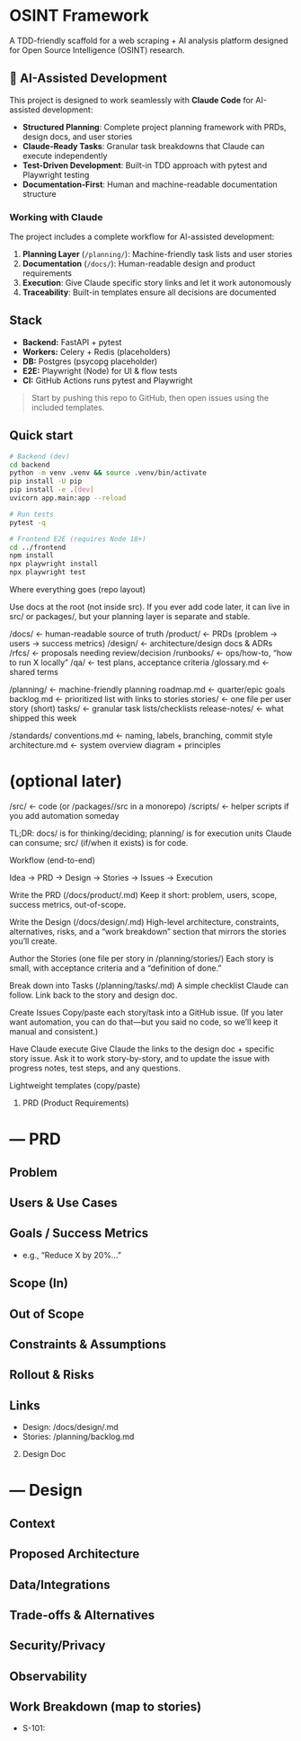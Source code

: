 # OSINT Framework

A TDD-friendly scaffold for a web scraping + AI analysis platform designed for Open Source Intelligence (OSINT) research.

## 🤖 AI-Assisted Development

This project is designed to work seamlessly with **Claude Code** for AI-assisted development:

- **Structured Planning**: Complete project planning framework with PRDs, design docs, and user stories
- **Claude-Ready Tasks**: Granular task breakdowns that Claude can execute independently
- **Test-Driven Development**: Built-in TDD approach with pytest and Playwright testing
- **Documentation-First**: Human and machine-readable documentation structure

### Working with Claude

The project includes a complete workflow for AI-assisted development:

1. **Planning Layer** (`/planning/`): Machine-friendly task lists and user stories
2. **Documentation** (`/docs/`): Human-readable design and product requirements
3. **Execution**: Give Claude specific story links and let it work autonomously
4. **Traceability**: Built-in templates ensure all decisions are documented

## Stack
- **Backend:** FastAPI + pytest
- **Workers:** Celery + Redis (placeholders)
- **DB:** Postgres (psycopg placeholder)
- **E2E:** Playwright (Node) for UI & flow tests
- **CI:** GitHub Actions runs pytest and Playwright

> Start by pushing this repo to GitHub, then open issues using the included templates.


## Quick start

```bash
# Backend (dev)
cd backend
python -m venv .venv && source .venv/bin/activate
pip install -U pip
pip install -e .[dev]
uvicorn app.main:app --reload

# Run tests
pytest -q

# Frontend E2E (requires Node 18+)
cd ../frontend
npm install
npx playwright install
npx playwright test
```

Where everything goes (repo layout)

Use docs at the root (not inside src). If you ever add code later, it can live in src/ or packages/, but your planning layer is separate and stable.

/docs/                 ← human-readable source of truth
  /product/            ← PRDs (problem → users → success metrics)
  /design/             ← architecture/design docs & ADRs
  /rfcs/               ← proposals needing review/decision
  /runbooks/           ← ops/how-to, “how to run X locally”
  /qa/                 ← test plans, acceptance criteria
  /glossary.md         ← shared terms

/planning/             ← machine-friendly planning
  roadmap.md           ← quarter/epic goals
  backlog.md           ← prioritized list with links to stories
  stories/             ← one file per user story (short)
  tasks/               ← granular task lists/checklists
  release-notes/       ← what shipped this week

/standards/
  conventions.md       ← naming, labels, branching, commit style
  architecture.md      ← system overview diagram + principles

# (optional later)
/src/                  ← code (or /packages/<service>/src in a monorepo)
/scripts/              ← helper scripts if you add automation someday


TL;DR: docs/ is for thinking/deciding; planning/ is for execution units Claude can consume; src/ (if/when it exists) is for code.

Workflow (end-to-end)

Idea → PRD → Design → Stories → Issues → Execution

Write the PRD (/docs/product/<project>.md)
Keep it short: problem, users, scope, success metrics, out-of-scope.

Write the Design (/docs/design/<project>.md)
High-level architecture, constraints, alternatives, risks, and a “work breakdown” section that mirrors the stories you’ll create.

Author the Stories (one file per story in /planning/stories/)
Each story is small, with acceptance criteria and a “definition of done.”

Break down into Tasks (/planning/tasks/<story-id>.md)
A simple checklist Claude can follow. Link back to the story and design doc.

Create Issues
Copy/paste each story/task into a GitHub issue. (If you later want automation, you can do that—but you said no code, so we’ll keep it manual and consistent.)

Have Claude execute
Give Claude the links to the design doc + specific story issue. Ask it to work story-by-story, and to update the issue with progress notes, test steps, and any questions.

Lightweight templates (copy/paste)
1) PRD (Product Requirements)

# <Project Name> — PRD
## Problem
## Users & Use Cases
## Goals / Success Metrics
- e.g., “Reduce X by 20%…”
## Scope (In)
## Out of Scope
## Constraints & Assumptions
## Rollout & Risks
## Links
- Design: /docs/design/<project>.md
- Stories: /planning/backlog.md

2) Design Doc
# <Project Name> — Design
## Context
## Proposed Architecture
## Data/Integrations
## Trade-offs & Alternatives
## Security/Privacy
## Observability
## Work Breakdown (map to stories)
- S-101: <title>
- S-102: <title>
## Open Questions
3) User Story
# S-101 — <Concise title>
**As a** <user/persona>  
**I want** <capability>  
**So that** <value>

## Acceptance Criteria
- [ ] When <condition>, <observable result>
- [ ] …

## Definition of Done
- [ ] Code, tests, docs updated
- [ ] Telemetry/alerts configured
- [ ] Demo GIF or screenshot attached

## Dependencies
- Design section: <anchor link>
- Related story: S-102

## Links
- PRD: /docs/product/<project>.md
- Design: /docs/design/<project>.md

4) Task Checklist (for a story)
# T-101 — Tasks for S-101
- [ ] Confirm requirements against PRD (link)
- [ ] Draft interface/schema (attach snippet)
- [ ] Implement feature flag / config toggle
- [ ] Add unit/integ tests covering ACs
- [ ] Update /runbooks/<topic>.md
- [ ] Self-QA using test plan /docs/qa/<project>.md
- [ ] Open PR; request review from @owner

- **S-101**: <title> — Priority: High — Estimate: 3d
  Links: [Story](/planning/stories/S-101.md) · [Design](/docs/design/<project>.md)

How to make Claude effective

Always provide links: PRD + Design + specific Story. Avoid giving it the entire repo at once.

Bounded scope: “Work only on S-101. If you need info, ask; don’t invent dependencies.”

Use the ACs as tests: Ask Claude to show how each acceptance criterion was satisfied (even if it’s reasoning or commands, not code).

Require artifacts: “Reply with: (1) plan, (2) assumptions, (3) risks, (4) open questions, (5) step-by-step execution checklist.”

Traceability: In the issue, have Claude paste a short “Decision log” section when it makes choices so humans can review later.

Labels & hygiene (keeps GitHub tidy)

Use a small, consistent set:

type:story, type:task, type:bug

status:ready, status:in-progress, status:blocker, status:review, status:done

area:frontend, area:backend, area:infra, etc.

Milestones = releases or sprints.

Where “src” fits (if/when you add code)

Greenfield app: src/ at the repo root.

Monorepo: packages/<service>/src per service/package.

Either way, docs and planning stay put at the top-level so product/design don’t move if code is reorganized.

## 🚀 Getting Started with Claude Code

### Quick Claude Commands

Paste these commands to get Claude working on specific tasks:

**For new features:**
```
Read /docs/product/<project>.md and /docs/design/<project>.md. Then open /planning/stories/S-101.md. Confirm the acceptance criteria, list assumptions/questions, and produce a numbered execution plan for S-101 only. Do not start any other story. When you're done, update the S-101 issue with a status note and any blockers.
```

**For project setup:**
```
Set up the development environment by following the backend and frontend setup instructions. Run all tests to ensure everything works. Report any setup issues or missing dependencies.
```

**For testing:**
```
Run the complete test suite (backend pytest + frontend Playwright). Fix any failing tests and ensure all acceptance criteria are met. Document any test coverage gaps.
```

### Project Structure for AI Development

This framework is optimized for Claude Code workflows:

- 📋 **Issue Templates**: Standardized GitHub issue templates for consistent task definition
- 🎯 **Bounded Scope**: Each story/task is self-contained with clear acceptance criteria
- 🔗 **Linked Artifacts**: PRDs, designs, and stories are cross-referenced for context
- ✅ **Definition of Done**: Clear completion criteria for every task
- 📊 **Progress Tracking**: Built-in status updates and decision logging
